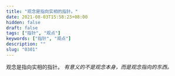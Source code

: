 ```yaml
---
title: "观念是指向实相的指针。"
date: 2021-08-03T15:58:23+08:00
hidden: false
draft: false
tags: ["指针", "观点"]
keywords: ["指针", "观点"]
description: ""
slug: "0301"
---
```


观念是指向实相的指针。 *有意义的不是观念本身，而是观念指向的东西。*
